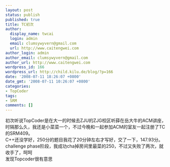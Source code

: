 ```yaml
---
layout: post
status: publish
published: true
title: TC初次
author:
  display_name: twcai
  login: admin
  email: clumsywyvern@gmail.com
  url: http://www.caitengwei.com
author_login: admin
author_email: clumsywyvern@gmail.com
author_url: http://www.caitengwei.com
wordpress_id: 166
wordpress_url: http://child.kilu.de/blog/?p=166
date: '2008-07-11 18:26:07 +0800'
date_gmt: '2008-07-11 10:26:07 +0800'
categories:
- TopCoder
tags:
- SRM
comments: []
---
```

<p>初次听说TopCoder是在大一的时候去ZJU的ZJG校区听薛在岳大牛的ACM讲座，时隔那么久，我还是小菜菜一个，不过今晚和一起参加ACM的室友一起注册了TC的SRM409。<br />
C++还没学好，250分的题目我花了20分钟左右才写好，交了一下，147.93分。<br />
challenge phase阶段，我成功cha掉房间里最菜的250，不过又失败了两次，就收手了，呵呵<br />
发现Topcoder很有意思</p>
